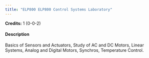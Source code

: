 ```yaml
---
title: "ELP800 ELP800 Control Systems Laboratory"
---
```

**Credits:** 1 (0-0-2)

#### Description
Basics of Sensors and Actuators, Study of AC and DC Motors, Linear Systems, Analog and Digital Motors, Synchros, Temperature Control.
